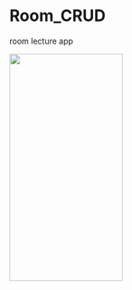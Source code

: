 # Room_CRUD
room lecture app

<img src="https://github.com/kdbswo/Room_CRUD/assets/75184363/ed678da1-95b0-4101-9997-1fae11545380.png" width="200" height="400"/>
